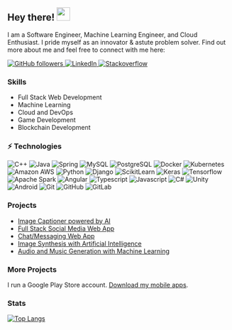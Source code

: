 ## Hey there! <img src="https://media.tenor.com/images/17a04f152e6be03486439b85e3bb045b/tenor.gif" width="30px">

I am a Software Engineer, Machine Learning Engineer, and Cloud Enthusiast. I pride myself as an innovator & astute problem solver. Find out more about me and feel free to connect with me here:

<p align="left">
  <a href="https://github.com/badass-techie?tab=followers">
    <img alt="GitHub followers" src="https://img.shields.io/github/followers/badass-techie?color=green&logo=github">
  </a>
  <a href="https://www.linkedin.com/in/moses-odhiambo-a00341200/">
    <img alt="LinkedIn" src="https://img.shields.io/badge/LinkedIn-0077B5?logo=linkedin&logoColor=white">
  </a>
  <a href="https://stackoverflow.com/users/12633129/badasstechie">
    <img alt="Stackoverflow" src="https://img.shields.io/badge/Stack_Overflow-FE7A16?logo=stack-overflow&logoColor=white">
  </a>
</p>


###  Skills

- Full Stack Web Development
- Machine Learning
- Cloud and DevOps
- Game Development
- Blockchain Development



###  ⚡ Technologies


![C++](https://img.shields.io/badge/-C++-white?style=flat-square&logo=C)
![Java](https://img.shields.io/badge/-Java-E34A86?style=flat-square&logo=java)
![Spring](https://img.shields.io/badge/-Spring-ffffff?style=flat-square&logo=spring)
![MySQL](https://img.shields.io/badge/-MySQL-e48a00?style=flat-square&logo=mysql)
![PostgreSQL](https://img.shields.io/badge/-PostgreSQL-336791?style=flat-square&logo=postgresql)
![Docker](https://img.shields.io/badge/-Docker-black?style=flat-square&logo=docker)
![Kubernetes](https://img.shields.io/badge/-Kubernetes-ffffff?style=flat-square&logo=kubernetes)
![Amazon AWS](https://img.shields.io/badge/Amazon%20AWS-232F3E?style=flat-square&logo=amazon-aws)
![Python](https://img.shields.io/badge/-Python-5e4d28?style=flat-square&logo=Python)
![Django](https://img.shields.io/badge/-Django-003b2a?style=flat-square&logo=django)
![ScikitLearn](https://img.shields.io/badge/-ScikitLearn-white?style=flat-square&logo=ScikitLearn)
![Keras](https://img.shields.io/badge/-Keras-red?style=flat-square&logo=keras)
![Tensorflow](https://img.shields.io/badge/-Tensorflow-white?style=flat-square&logo=tensorflow)
![Apache Spark](https://img.shields.io/badge/-ApacheSpark-white?style=flat-square&logo=ApacheSpark)
![Angular](https://img.shields.io/badge/-Angular-red?style=flat-square&logo=Angular)
![Typescript](https://img.shields.io/badge/-Typescript-white?style=flat-square&logo=Typescript)
![Javascript](https://img.shields.io/badge/Javascript-white?style=flat-square&logo=javascript)
![C#](https://img.shields.io/badge/-CSharp-430098?style=flat-square&logo=.net)
![Unity](https://img.shields.io/badge/-Unity-black?style=flat-square&logo=unity)
![Android](https://img.shields.io/badge/-Android-white?style=flat-square&logo=android)
![Git](https://img.shields.io/badge/-Git-white?style=flat-square&logo=git)
![GitHub](https://img.shields.io/badge/-GitHub-181717?style=flat-square&logo=github)
![GitLab](https://img.shields.io/badge/-GitLab-FCA121?style=flat-square&logo=gitlab)


### Projects

- [Image Captioner powered by AI](https://github.com/badass-techie/Image-Captioning)
- [Full Stack Social Media Web App](https://github.com/badass-techie/Sociorama-API)
- [Chat/Messaging Web App](https://github.com/badass-techie/InfinityChat)
- [Image Synthesis with Artificial Intelligence](https://github.com/badass-techie/These-People-Do-Not-Exist)
- [Audio and Music Generation with Machine Learning](https://github.com/badass-techie/Music-Generation)


### More Projects

I run a Google Play Store account. [Download my mobile apps](https://play.google.com/store/apps/dev?id=6067079243941005070).


### Stats
[![Top Langs](https://github-readme-stats.vercel.app/api/top-langs/?username=badass-techie&hide=css,Jupyter%20Notebook,HTML,PLpgSQL&layout=compact)](https://github.com/anuraghazra/github-readme-stats)
